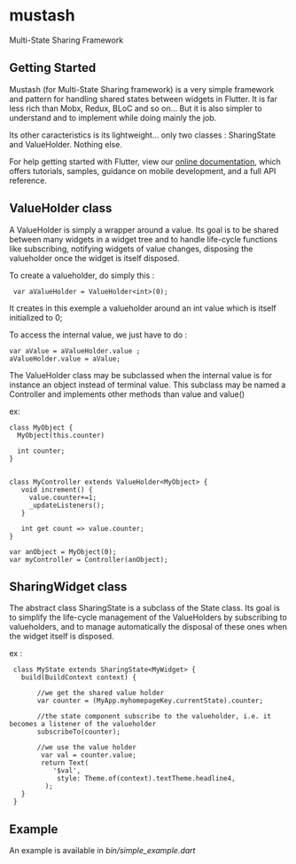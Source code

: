 # mustash

Multi-State Sharing Framework

## Getting Started

Mustash (for Multi-State Sharing framework) is a very simple framework and pattern for handling shared states 
between widgets in Flutter. It is far less rich than Mobx, Redux, BLoC and so on... But it is also simpler 
to understand and to implement while doing mainly the job. 

Its other caracteristics is its lightweight... only two classes : SharingState and ValueHolder. Nothing else.

For help getting started with Flutter, view our 
[online documentation](https://flutter.dev/docs), which offers tutorials, 
samples, guidance on mobile development, and a full API reference.

## ValueHolder class
A ValueHolder is simply a wrapper around a value.
Its goal is to be shared between many widgets in a widget tree
and to handle life-cycle functions like subscribing, notifying widgets of value changes,
disposing the valueholder once the widget is itself disposed.

To create a valueholder, do simply this :

     var aValueHolder = ValueHolder<int>(0);
     
It creates in this exemple a valueholder around an int value which
is itself initialized to 0;

To access the internal value, we just have to do :

    var aValue = aValueHolder.value ;
    aValueHolder.value = aValue;

The ValueHolder class may be subclassed when the internal value is for instance an object instead of terminal value.
This subclass may be named a Controller and implements other methods than value and value()

ex:

    class MyObject {
      MyObject(this.counter)
      
      int counter;
    }
    
    
    class MyController extends ValueHolder<MyObject> {
       void increment() {
         value.counter+=1;
         _updateListeners();
       }
    
       int get count => value.counter;
    }
    
    var anObject = MyObject(0);
    var myController = Controller(anObject);
    
## SharingWidget class

The abstract class SharingState is a subclass of the State class.
Its goal is to simplify the life-cycle management of the ValueHolders
by subscribing to   valueholders, and to manage automatically the disposal of these ones
when the widget itself is disposed.

ex :

     class MyState extends SharingState<MyWidget> {
       build(BuildContext context) {
       
           //we get the shared value holder
           var counter = (MyApp.myhomepageKey.currentState).counter;
           
           //the state component subscribe to the valueholder, i.e. it becomes a listener of the valueholder
           subscribeTo(counter);
           
           //we use the value holder
            var val = counter.value;
            return Text(
               '$val',
                style: Theme.of(context).textTheme.headline4,
             );
       }
     }
     
##  Example

An example is available in _bin/simple_example.dart_